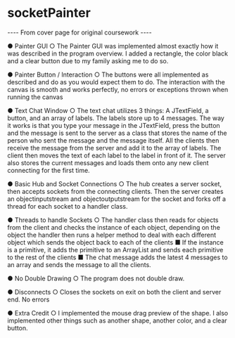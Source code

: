 # socketPainter

---- From cover page for original coursework ----

●	Painter GUI
○	The Painter GUI was implemented almost exactly how it was described in the program overview. I added a rectangle, the color black and a clear button due to my family asking me to do so.

●	Painter Button / Interaction
○	The buttons were all implemented as described and do as you would expect them to do. The interaction with the canvas is smooth and works perfectly, no errors or exceptions thrown when running the canvas

●	Text Chat Window
○	The text chat utilizes 3 things: A JTextField, a button, and an array of labels. The labels store up to 4 messages. The way it works is that you type your message in the JTextField, press the button and the message is sent to the server as a class that stores the name of the person who sent the message and the message itself. All the clients then receive the message from the server and add it to the array of labels. The client then moves the text of each label to the label in front of it. The server also stores the current messages and loads them onto any new client connecting for the first time.

●	Basic Hub and Socket Connections
○	The hub creates a server socket, then accepts sockets from the connecting clients. Then the server creates an objectinputstream and objectoutputstream for the socket and forks off a thread for each socket to a handler class.

●	Threads to handle Sockets
○	The handler class then reads for objects from the client and checks the instance of each object, depending on the object the handler then runs a helper method to deal with each different object which sends the object back to each of the clients
■	If the instance is a primitive, it adds the primitive to an ArrayList and sends each primitive to the rest of the clients
■	The chat message adds the latest 4 messages to an array and sends the message to all the clients.

●	No Double Drawing
○	The program does not double draw.

●	Disconnects
○	Closes the sockets on exit on both the client and server end. No errors

●	Extra Credit
○	I implemented the mouse drag preview of the shape. I also implemented other things such as another shape, another color, and a clear button.
